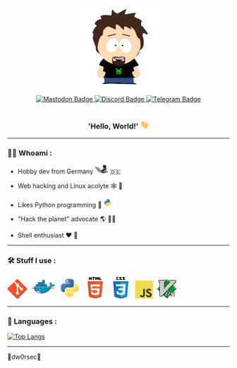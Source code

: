 <div id="header" align="center">
  <img src="https://github.com/dw0rsec/dw0rsec/blob/main/pictures/dw0rsec.png" width="200"/>
  <div id="badges">
    <a href="https://infosec.exchange/@dw0rsec">
      <img src="https://img.shields.io/badge/Mastodon-5c4de3?logo=mastodon&logoColor=white&style=for-the-badge" alt="Mastodon Badge">
    </a>
    <a href="https://discord.com/users/1322862200028925963">
      <img src="https://img.shields.io/badge/Discord-404eed?logo=discord&logoColor=white&style=for-the-badge" alt="Discord Badge">
    </a>
    <a href="#">
      <img src="https://img.shields.io/badge/fckelon-f44336?logo=telegram&logoColor=white&style=for-the-badge" alt="Telegram Badge">
    </a>
  </div>
  <img src="https://komarev.com/ghpvc/?username=dw0rsec&style=flat-square&color=blue" alt=""/>
  <h3>
    'Hello, World!'
    <img src="https://github.com/dw0rsec/dw0rsec/blob/main/pictures/wave.gif" width="20px"/>
  </h3>
</div>

---

### :man_technologist: Whoami :

- Hobby dev from Germany <img src="https://github.com/dw0rsec/dw0rsec/blob/main/pictures/cat.gif" width="30"> :de:

- Web hacking and Linux acolyte 🕸️ :penguin:

- Likes Python programming  :seedling: <img src="https://github.com/dw0rsec/dw0rsec/blob/main/pictures/python.svg" width="20">

- "Hack the planet" advocate 🌎 🏴‍☠️

- Shell enthusiast :heart: :shell:

---

### :hammer_and_wrench: Stuff I use : 

<div>
  <a href="https://git-scm.com/"><img src="https://github.com/dw0rsec/dw0rsec/blob/main/pictures/git.svg" title="Git" alt="Git" width="45" height="45"/></a>&nbsp;
  <a href="https://www.docker.com/"><img src="https://github.com/dw0rsec/dw0rsec/blob/main/pictures/docker.svg" title="Docker" alt="Docker" width="55" height="55"/></a>&nbsp;
  <a href="https://www.python.org/"><img src="https://github.com/dw0rsec/dw0rsec/blob/main/pictures/python.svg" title="Python" alt="Python" width="50" height="50"/></a>&nbsp;
  <a href="https://developer.mozilla.org/en-US/docs/Web/HTML"><img src="https://github.com/dw0rsec/dw0rsec/blob/main/pictures/html5.svg" title="html5" alt="html5" width="50" height="50"/></a>&nbsp;
  <a href="https://developer.mozilla.org/en-US/docs/Web/CSS"><img src="https://github.com/dw0rsec/dw0rsec/blob/main/pictures/css3.svg" title="css3" alt="css3" width="50" height="50"/></a>&nbsp;
  <a href="https://developer.mozilla.org/en-US/docs/Web/JavaScript"><img src="https://github.com/dw0rsec/dw0rsec/blob/main/pictures/javascript.svg" title="Javascript" alt="Javascript" width="42" height="42"/></a>&nbsp;
  <a href="https://www.vim.org/"><img src="https://github.com/dw0rsec/dw0rsec/blob/main/pictures/vim.svg" title="Vim" alt="Vim" width="45" height="45"/></a>&nbsp;
</div>

---

### :pencil: Languages :

[![Top Langs](https://github-readme-stats.vercel.app/api/top-langs/?username=dw0rsec&layout=compact&theme=midnight-purple&hide=vim+script)](https://github.com/anuraghazra/github-readme-stats)

---



:space_invader:dw0rsec:space_invader:
